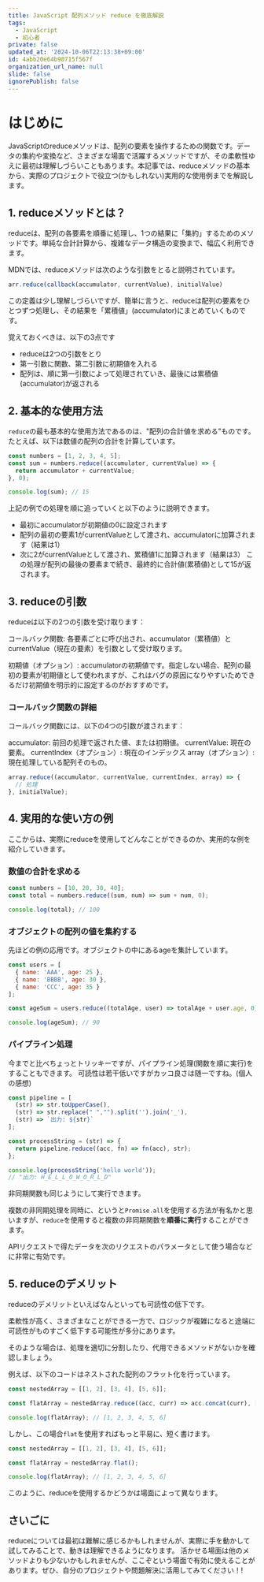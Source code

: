 ```yaml
---
title: JavaScript 配列メソッド reduce を徹底解説
tags:
  - JavaScript
  - 初心者
private: false
updated_at: '2024-10-06T22:13:38+09:00'
id: 4abb20e64b90715f567f
organization_url_name: null
slide: false
ignorePublish: false
---
```

# はじめに
JavaScriptのreduceメソッドは、配列の要素を操作するための関数です。データの集約や変換など、さまざまな場面で活躍するメソッドですが、その柔軟性ゆえに最初は理解しづらいこともあります。本記事では、reduceメソッドの基本から、実際のプロジェクトで役立つ(かもしれない)実用的な使用例までを解説します。

## 1. reduceメソッドとは？
reduceは、配列の各要素を順番に処理し、1つの結果に「集約」するためのメソッドです。単純な合計計算から、複雑なデータ構造の変換まで、幅広く利用できます。

MDNでは、reduceメソッドは次のような引数をとると説明されています。

```js
arr.reduce(callback(accumulator, currentValue), initialValue)
```

この定義は少し理解しづらいですが、簡単に言うと、reduceは配列の要素をひとつずつ処理し、その結果を「累積値」(accumulator)にまとめていくものです。

覚えておくべきは、以下の3点です
- reduceは2つの引数をとり
- 第一引数に関数、第二引数に初期値を入れる
- 配列は、順に第一引数によって処理されていき、最後には累積値(accumulator)が返される

## 2. 基本的な使用方法
`reduce`の最も基本的な使用方法であるのは、"配列の合計値を求める"ものです。
たとえば、以下は数値の配列の合計を計算しています。

```js
const numbers = [1, 2, 3, 4, 5];
const sum = numbers.reduce((accumulator, currentValue) => {
  return accumulator + currentValue;
}, 0);

console.log(sum); // 15
```

上記の例での処理を順に追っていくと以下のように説明できます。

- 最初にaccumulatorが初期値の0に設定されます
- 配列の最初の要素1がcurrentValueとして渡され、accumulatorに加算されます（結果は1）
- 次に2がcurrentValueとして渡され、累積値1に加算されます（結果は3）
この処理が配列の最後の要素まで続き、最終的に合計値(累積値)として15が返されます。

## 3. reduceの引数
reduceは以下の2つの引数を受け取ります：

コールバック関数: 各要素ごとに呼び出され、accumulator（累積値）とcurrentValue（現在の要素）を引数として受け取ります。

初期値（オプション）: accumulatorの初期値です。指定しない場合、配列の最初の要素が初期値として使われますが、これはバグの原因になりやすいためできるだけ初期値を明示的に設定するのがおすすめです。

### コールバック関数の詳細

コールバック関数には、以下の4つの引数が渡されます：

accumulator: 前回の処理で返された値、または初期値。
currentValue: 現在の要素。
currentIndex（オプション）: 現在のインデックス
array（オプション）: 現在処理している配列そのもの。

```js
array.reduce((accumulator, currentValue, currentIndex, array) => {
  // 処理
}, initialValue);
```

## 4. 実用的な使い方の例
ここからは、実際にreduceを使用してどんなことができるのか、実用的な例を紹介していきます。

### 数値の合計を求める
```js
const numbers = [10, 20, 30, 40];
const total = numbers.reduce((sum, num) => sum + num, 0);

console.log(total); // 100
```

### オブジェクトの配列の値を集約する
先ほどの例の応用です。オブジェクトの中にあるageを集計しています。

```js
const users = [
  { name: 'AAA', age: 25 },
  { name: 'BBBB', age: 30 },
  { name: 'CCC', age: 35 }
];

const ageSum = users.reduce((totalAge, user) => totalAge + user.age, 0);

console.log(ageSum); // 90
```

### パイプライン処理
今までと比べちょっとトリッキーですが、パイプライン処理(関数を順に実行)をすることもできます。
可読性は若干低いですがカッコ良さは随一ですね。(個人の感想)

```js
const pipeline = [
  (str) => str.toUpperCase(),
  (str) => str.replace(" ","").split('').join('_'),
  (str) => `出力: ${str}`
];

const processString = (str) => {
  return pipeline.reduce((acc, fn) => fn(acc), str);
};

console.log(processString('hello world')); 
// "出力: H_E_L_L_O_W_O_R_L_D"
```

非同期関数も同じようにして実行できます。

複数の非同期処理を同時に、というと`Promise.all`を使用する方法が有名かと思いますが、`reduce`を使用すると複数の非同期関数を**順番に実行**することができます。

APIリクエストで得たデータを次のリクエストのパラメータとして使う場合などに非常に有効です。

## 5. reduceのデメリット
reduceのデメリットといえばなんといっても可読性の低下です。

柔軟性が高く、さまざまなことができる一方で、ロジックが複雑になると途端に可読性がものすごく低下する可能性が多分にあります。

そのような場合は、処理を適切に分割したり、代用できるメソッドがないかを確認しましょう。

例えば、以下のコードはネストされた配列のフラット化を行っています。

```js
const nestedArray = [[1, 2], [3, 4], [5, 6]];

const flatArray = nestedArray.reduce((acc, curr) => acc.concat(curr), []);

console.log(flatArray); // [1, 2, 3, 4, 5, 6]
```

しかし、この場合`flat`を使用すればもっと平易に、短く書けます。

```js
const nestedArray = [[1, 2], [3, 4], [5, 6]];

const flatArray = nestedArray.flat();

console.log(flatArray); // [1, 2, 3, 4, 5, 6]
```

このように、reduceを使用するかどうかは場面によって異なります。


## さいごに
reduceについては最初は難解に感じるかもしれませんが、実際に手を動かして試してみることで、動きは理解できるようになります。
活かせる場面は他のメソッドよりも少ないかもしれませんが、ここぞという場面で有効に使えることがあります。ぜひ、自分のプロジェクトや問題解決に活用してみてください！!
